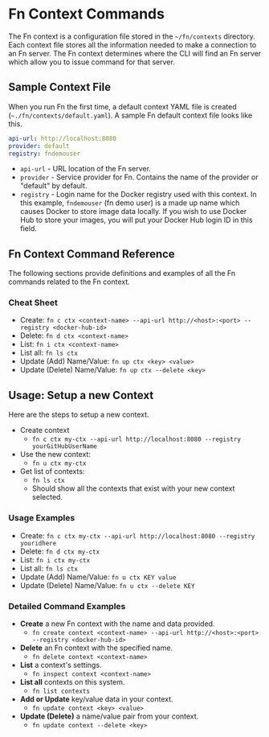 # Fn Context Commands
The Fn context is a configuration file stored in the `~/fn/contexts` directory. Each context file stores all the information needed to make a connection to an Fn server. The Fn context determines where the CLI will find an Fn server which allow you to issue command for that server.


## Sample Context File
When you run Fn the first time, a default context YAML file is created (`~./fn/contexts/default.yaml`). A sample Fn default context file looks like this.

```yaml
api-url: http://localhost:8080
provider: default
registry: fndemouser
```

* `api-url` - URL location of the Fn server.
* `provider` - Service provider for Fn. Contains the name of the provider or "default" by default.
* `registry` - Login name for the Docker registry used with this context. In this example, `fndemouser` (fn demo user) is a made up name which causes Docker to store image data locally. If you wish to use Docker Hub to store your images, you will put your Docker Hub login ID in this field.

## Fn Context Command Reference
The following sections provide definitions and examples of all the Fn commands related to the Fn context.

### Cheat Sheet
* Create: `fn c ctx <context-name> --api-url http://<host>:<port> --registry <docker-hub-id>`
* Delete: `fn d ctx <context-name>`
* List: `fn i ctx <context-name>`
* List all: `fn ls ctx`
* Update (Add) Name/Value: `fn up ctx <key> <value>`
* Update (Delete) Name/Value: `fn up ctx --delete <key>`


## Usage: Setup a new Context
Here are the steps to setup a new context.
* Create context
    * `fn c ctx my-ctx --api-url http://localhost:8080 --registry yourGitHubUserName`
* Use the new context:
    * `fn u ctx my-ctx`
* Get list of contexts:
    * `fn ls ctx`
    * Should show all the contexts that exist with your new context selected.


### Usage Examples
* Create: `fn c ctx my-ctx --api-url http://localhost:8080 --registry youridhere`
* Delete: `fn d ctx my-ctx`
* List: `fn i ctx my-ctx`
* List all: `fn ls ctx`
* Update (Add) Name/Value: `fn u ctx KEY value`
* Update (Delete) Name/Value: `fn u ctx --delete KEY`



### Detailed Command Examples
* **Create** a new Fn context with the name and data provided.
    * `fn create context <context-name> --api-url http://<host>:<port> --registry <docker-hub-id>`
* **Delete** an Fn context with the specified name.
    * `fn delete context <context-name>`
* **List** a context's settings.
    * `fn inspect context <context-name>`
* **List all** contexts on this system.
    * `fn list contexts`
* **Add or Update** key/value data in your context.
    * `fn update context <key> <value>`
* **Update (Delete)** a name/value pair from your context.
    * `fn update context --delete <key>`
